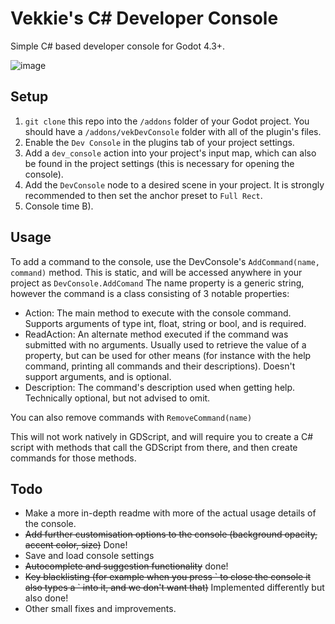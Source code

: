 # Vekkie's C# Developer Console
Simple C# based developer console for Godot 4.3+.

![image](https://github.com/user-attachments/assets/9ad28997-5251-4451-8f33-2446188540ae)

## Setup
1. `git clone` this repo into the `/addons` folder of your Godot project. You should have a `/addons/vekDevConsole` folder with all of the plugin's files.
2. Enable the `Dev Console` in the plugins tab of your project settings.
3. Add a `dev_console` action into your project's input map, which can also be found in the project settings (this is necessary for opening the console).
4. Add the `DevConsole` node to a desired scene in your project. It is strongly recommended to then set the anchor preset to `Full Rect`.
5. Console time B).
   
## Usage
To add a command to the console, use the DevConsole's `AddCommand(name, command)` method. This is static, and will be accessed anywhere in your project as `DevConsole.AddComand` The name property is a generic string, however the command is a class consisting of 3 notable properties:

- Action: The main method to execute with the console command. Supports arguments of type int, float, string or bool, and is required. 
- ReadAction: An alternate method executed if the command was submitted with no arguments. Usually used to retrieve the value of a property, but can be used for other means (for instance with the help command, printing all commands and their descriptions). Doesn't support arguments, and is optional.
- Description: The command's description used when getting help. Technically optional, but not advised to omit. 

You can also remove commands with `RemoveCommand(name)`

This will not work natively in GDScript, and will require you to create a C# script with methods that call the GDScript from there, and then create commands for those methods.

## Todo
- Make a more in-depth readme with more of the actual usage details of the console.
- ~~Add further customisation options to the console (background opacity, accent color, size)~~ Done!
- Save and load console settings
- ~~Autocomplete and suggestion functionality~~ done!
- ~~Key blacklisting (for example when you press \` to close the console it also types a \` into it, and we don't want that)~~ Implemented differently but also done!
- Other small fixes and improvements.
